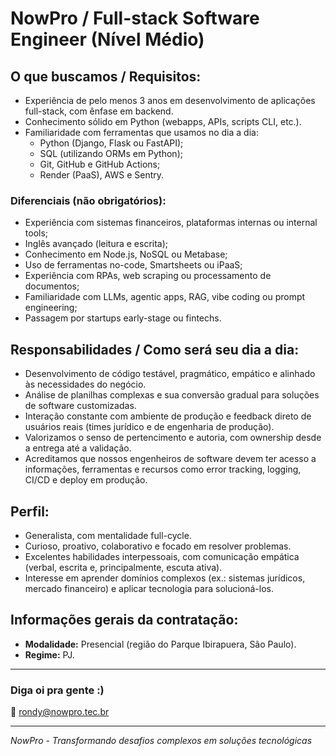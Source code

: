 # NowPro / Full-stack Software Engineer (Nível Médio)

## O que buscamos / Requisitos:
* Experiência de pelo menos 3 anos em desenvolvimento de aplicações full-stack, com ênfase em backend.
* Conhecimento sólido em Python (webapps, APIs, scripts CLI, etc.).
* Familiaridade com ferramentas que usamos no dia a dia:
   * Python (Django, Flask ou FastAPI);
   * SQL (utilizando ORMs em Python);
   * Git, GitHub e GitHub Actions;
   * Render (PaaS), AWS e Sentry.

### Diferenciais (não obrigatórios):
* Experiência com sistemas financeiros, plataformas internas ou internal tools;
* Inglês avançado (leitura e escrita);
* Conhecimento em Node.js, NoSQL ou Metabase;
* Uso de ferramentas no-code, Smartsheets ou iPaaS;
* Experiência com RPAs, web scraping ou processamento de documentos;
* Familiaridade com LLMs, agentic apps, RAG, vibe coding ou prompt engineering;
* Passagem por startups early-stage ou fintechs.

## Responsabilidades / Como será seu dia a dia:
* Desenvolvimento de código testável, pragmático, empático e alinhado às necessidades do negócio.
* Análise de planilhas complexas e sua conversão gradual para soluções de software customizadas.
* Interação constante com ambiente de produção e feedback direto de usuários reais (times jurídico e de engenharia de produção).
* Valorizamos o senso de pertencimento e autoria, com ownership desde a entrega até a validação.
* Acreditamos que nossos engenheiros de software devem ter acesso a informações, ferramentas e recursos como error tracking, logging, CI/CD e deploy em produção.

## Perfil:
* Generalista, com mentalidade full-cycle.
* Curioso, proativo, colaborativo e focado em resolver problemas.
* Excelentes habilidades interpessoais, com comunicação empática (verbal, escrita e, principalmente, escuta ativa).
* Interesse em aprender domínios complexos (ex.: sistemas jurídicos, mercado financeiro) e aplicar tecnologia para solucioná-los.

## Informações gerais da contratação:
* **Modalidade:** Presencial (região do Parque Ibirapuera, São Paulo).
* **Regime:** PJ.

---

### Diga oi pra gente :)
📧 rondy@nowpro.tec.br

---

*NowPro - Transformando desafios complexos em soluções tecnológicas*
